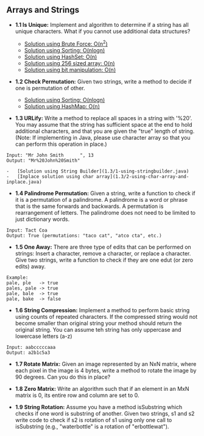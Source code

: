 ## Arrays and Strings

* **1.1 Is Unique:** Implement and algorithm to determine if a string has all unique characters. What if you cannot use additional data structures?
    - [Solution using Brute Force: O(n<sup>2</sup>)](1.1/1-brute-force.java)
    - [Solution using Sorting: O(nlogn)](1.1/2-using-sorting.java)
    - [Solution using HashSet: O(n)](1.1/3-using-hashset.java)
    - [Solution using 256 sized array: O(n)](1.1/4-using-256-sized-array.java)
    - [Solution using bit manipulation: O(n)](1.1/5-using-bit-manipulation.java)

* **1.2 Check Permutation:** Given two strings, write a method to decide if one is permutation of other.
    - [Solution using Sorting: O(nlogn)](1.2/using-sorting.java)
    - [Solution using HashMap: O(n)](1.2/using-hashmap.java)

* **1.3 URLify:** Write a method to replace all spaces in a string with '%20'. You may assume that the string has sufficient space at the end to hold additional characters, and that you are given the "true" length of string. (Note: If implementing in Java, please use character array so that you can perform this operation in place.)
```
Input: "Mr John Smith      ", 13
Output: "Mr%20John%20Smith"
```
    -   [Solution using String Builder](1.3/1-using-stringbuilder.java)
    -   [Inplace solution using char array](1.3/2-using-char-array-and-inplace.java)


* **1.4 Palindrome Permutation:** Given a string, write a function to check if it is a permutation of a palindrome. A palindrome is a word or phrase that is the same forwards and backwards. A permutation is rearrangement of letters. The palindrome does not need to be limited to just dictionary words.
```
Input: Tact Coa
Output: True (permutations: "taco cat", "atco cta", etc.)
```

* **1.5 One Away:** There are three type of edits that can be performed on strings: Insert a character, remove a character, or replace a character. Give two strings, write a function to check if they are one edut (or zero edits) away.
```
Example:
pale, ple   -> true
pales, pale -> true
pale, bale  -> true
pale, bake  -> false
```

* **1.6 String Compression:** Implement a method to perform basic string using counts of repeated characters. If the compressed string would not become smaller than original string your method should return the original string. You can assume teh string has only uppercase and lowercase letters (a-z)
```
Input: aabcccccaaa
Output: a2b1c5a3
```

* **1.7 Rotate Matrix:** Given an image represented by an NxN matrix, where each pixel in the image is 4 bytes, write a method to rotate the image by 90 degrees. Can you do this in place?

* **1.8 Zero Matrix:** Write an algorithm such that if an element in an MxN matrix is 0, its entire row and column are set to 0.

* **1.9 String Rotation:** Assume you have a method isSubstring which checks if one word is substring of another. Given two strings, s1 and s2 write code to check if s2 is rotation of s1 using only one call to isSubstring (e.g., "waterbottle" is a rotation of "erbottlewat").

